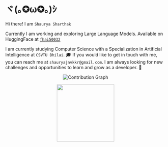 # ヾ(｡✪ω✪｡)ｼ

Hi there! I am  `Shaurya Sharthak` 


Currently I am working and exploring Large Language Models.
Available on HuggingFace at [`fhai50032`](https://huggingface.co/fhai50032)

I am currently studying Computer Science with a Specialization in Artificial Intelligence at `CSVTU Bhilai`. 🎓 If you would like to get in touch with me, you can reach me at `shauryajnvkkr@gmail.com`. I am always looking for new challenges and opportunities to learn and grow as a developer. 🤝




<p align="center">
  <img src="https://github-readme-activity-graph.vercel.app/graph?username=isnoobgrammer&theme=react-dark&hide_border=true&custom_title=Contribution%20Graph&area=true&point=false&line=31C442&area_color=21914A" alt="Contribution Graph"/>
</p>


<p align="center">
  <img height="180em" src="https://github-readme-stats.vercel.app/api/top-langs/?username=isnoobgrammer&layout=compact&theme=dark&langs_count=8"/>
</p>
